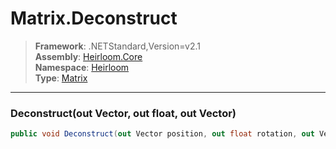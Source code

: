 # Matrix.Deconstruct

> **Framework**: .NETStandard,Version=v2.1  
> **Assembly**: [Heirloom.Core][0]  
> **Namespace**: [Heirloom][0]  
> **Type**: [Matrix][1]

--------------------------------------------------------------------------------

### Deconstruct(out Vector, out float, out Vector)

```cs
public void Deconstruct(out Vector position, out float rotation, out Vector scale)
```

[0]: ../Heirloom.Core.md
[1]: Heirloom.Matrix.md
